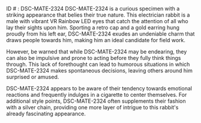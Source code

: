 ID # : DSC-MATE-2324
DSC-MATE-2324 is a curious specimen with a striking appearance that belies their true nature. This electrician rabbit is a male with vibrant VR Rainbow LED eyes that catch the attention of all who lay their sights upon him. Sporting a retro cap and a gold earring hung proudly from his left ear, DSC-MATE-2324 exudes an undeniable charm that draws people towards him, making him an ideal candidate for field work. 

However, be warned that while DSC-MATE-2324 may be endearing, they can also be impulsive and prone to acting before they fully think things through. This lack of forethought can lead to humorous situations in which DSC-MATE-2324 makes spontaneous decisions, leaving others around him surprised or amused. 

DSC-MATE-2324 appears to be aware of their tendency towards emotional reactions and frequently indulges in a cigarette to center themselves. For additional style points, DSC-MATE-2324 often supplements their fashion with a silver chain, providing one more layer of intrigue to this rabbit's already fascinating appearance.